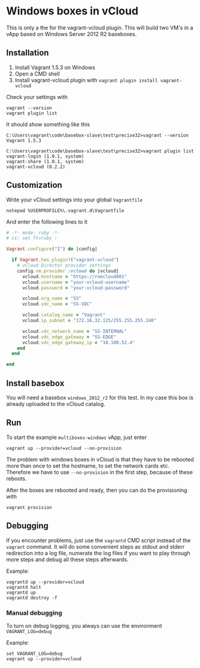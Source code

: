 # Windows boxes in vCloud
This is only a the for the vagrant-vcloud plugin. This will build two VM's in a vApp based on Windows Server 2012 R2 baseboxes.

## Installation
1. Install Vagrant 1.5.3 on Windows
2. Open a CMD shell
3. Install vagrant-vcloud plugin with `vagrant plugin install vagrant-vcloud`

Check your settings with

```
vagrant --version
vagrant plugin list
```

It should show something like this

```
C:\Users\vagrant\code\basebox-slave\test\precise32>vagrant --version
Vagrant 1.5.3

C:\Users\vagrant\code\basebox-slave\test\precise32>vagrant plugin list
vagrant-login (1.0.1, system)
vagrant-share (1.0.1, system)
vagrant-vcloud (0.2.2)
```


## Customization
Write your vCloud settings into your global `Vagrantfile`

```
notepad %USERPROFILE%\.vagrant.d\Vagrantfile
```

And enter the following lines to it

```ruby
# -*- mode: ruby -*-
# vi: set ft=ruby :

Vagrant.configure("2") do |config|

  if Vagrant.has_plugin?("vagrant-vcloud")
    # vCloud Director provider settings
    config.vm.provider :vcloud do |vcloud|
      vcloud.hostname = "https://roecloud001"
      vcloud.username = "your-vcloud-username"
      vcloud.password = "your-vcloud-password"

      vcloud.org_name = "SS"
      vcloud.vdc_name = "SS-VDC"

      vcloud.catalog_name = "Vagrant"
      vcloud.ip_subnet = "172.16.32.125/255.255.255.240"

      vcloud.vdc_network_name = "SS-INTERNAL"
      vcloud.vdc_edge_gateway = "SS-EDGE"
      vcloud.vdc_edge_gateway_ip = "10.100.52.4"
    end
  end

end
```


## Install basebox
You will need a basebox `windows_2012_r2` for this test. In my case this box is already uploaded to the vCloud catalog.

## Run
To start the example `multiboxes-windows` vApp, just enter

```
vagrant up --provider=vcloud --no-provision
```

The problem with windows boxes in vCloud is that they have to be rebooted more than once to set the hostname, to set the network cards etc. Therefore we have to use `--no-provision` in the first step, because of these reboots.

After the boxes are rebooted and ready, then you can do the provisioning with

```
vagrant provision
```


## Debugging
If you encounter problems, just use the `vagrantd` CMD script instead of the `vagrant` command. It will
do some convenient steps as stdout and stderr redirection into a log file, numerate the log files if
you want to play through more steps and debug all these steps afterwards.

Example:

```
vagrantd up --provider=vcloud
vagrantd halt
vagrantd up
vagrantd destroy -f
```

### Manual debugging
To turn on debug logging, you always can use the environment `VAGRANT_LOG=debug`

Example:

```
set VAGRANT_LOG=debug
vagrant up --provider=vcloud
```


